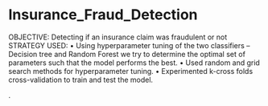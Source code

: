# Insurance_Fraud_Detection
OBJECTIVE: Detecting if an insurance claim was fraudulent or not 
STRATEGY USED:
• Using hyperparameter tuning of the two classifiers – Decision tree and Random Forest we try 
to determine the optimal set of parameters such that the model performs the best. 
• Used random and grid search methods for hyperparameter tuning. 
• Experimented k-cross folds cross-validation to train and test the model.

.
